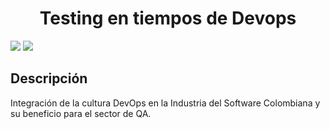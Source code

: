 <div align="center">

# Testing en tiempos de Devops

</div>

<p>

<img src="https://img.shields.io/badge/-Taller-white?style=for-the-badge&logo=Linux"/>

<img src="https://img.shields.io/badge/-Hardware-black?style=for-the-badge&logo=amazonec2"/>

</p>

## Descripción

Integración de la cultura DevOps en la Industria del Software Colombiana y su beneficio para el sector de QA.
